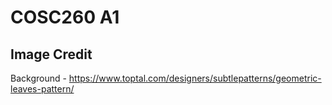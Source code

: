 # COSC260 A1

## Image Credit
Background - https://www.toptal.com/designers/subtlepatterns/geometric-leaves-pattern/

